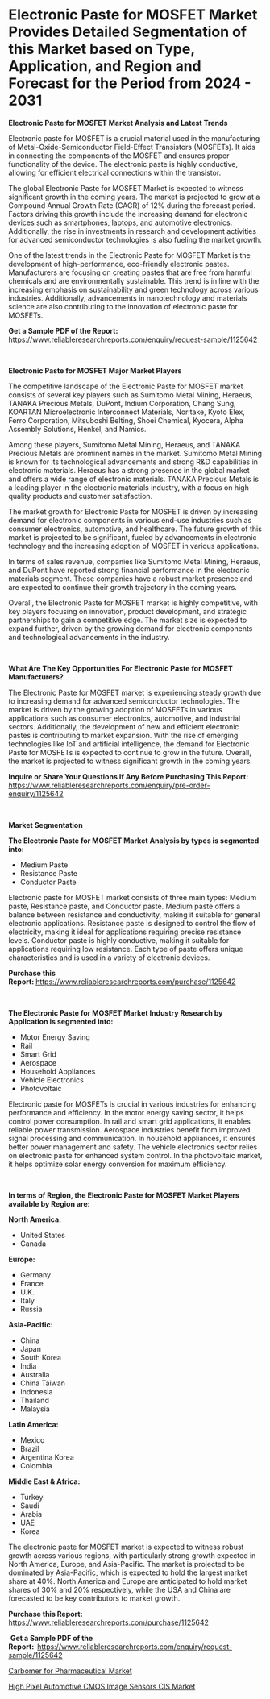 <p><h1>Electronic Paste for MOSFET Market Provides Detailed Segmentation of this Market based on Type, Application, and Region and Forecast for the Period from 2024 - 2031</h1></p><p><strong>Electronic Paste for MOSFET Market Analysis and Latest Trends</strong></p>
<p><p>Electronic paste for MOSFET is a crucial material used in the manufacturing of Metal-Oxide-Semiconductor Field-Effect Transistors (MOSFETs). It aids in connecting the components of the MOSFET and ensures proper functionality of the device. The electronic paste is highly conductive, allowing for efficient electrical connections within the transistor.</p><p>The global Electronic Paste for MOSFET Market is expected to witness significant growth in the coming years. The market is projected to grow at a Compound Annual Growth Rate (CAGR) of 12% during the forecast period. Factors driving this growth include the increasing demand for electronic devices such as smartphones, laptops, and automotive electronics. Additionally, the rise in investments in research and development activities for advanced semiconductor technologies is also fueling the market growth.</p><p>One of the latest trends in the Electronic Paste for MOSFET Market is the development of high-performance, eco-friendly electronic pastes. Manufacturers are focusing on creating pastes that are free from harmful chemicals and are environmentally sustainable. This trend is in line with the increasing emphasis on sustainability and green technology across various industries. Additionally, advancements in nanotechnology and materials science are also contributing to the innovation of electronic paste for MOSFETs.</p></p>
<p><strong>Get a Sample PDF of the Report:&nbsp;</strong> <a href="https://www.reliableresearchreports.com/enquiry/request-sample/1125642">https://www.reliableresearchreports.com/enquiry/request-sample/1125642</a></p>
<p>&nbsp;</p>
<p><strong>Electronic Paste for MOSFET Major Market Players</strong></p>
<p><p>The competitive landscape of the Electronic Paste for MOSFET market consists of several key players such as Sumitomo Metal Mining, Heraeus, TANAKA Precious Metals, DuPont, Indium Corporation, Chang Sung, KOARTAN Microelectronic Interconnect Materials, Noritake, Kyoto Elex, Ferro Corporation, Mitsuboshi Belting, Shoei Chemical, Kyocera, Alpha Assembly Solutions, Henkel, and Namics.</p><p>Among these players, Sumitomo Metal Mining, Heraeus, and TANAKA Precious Metals are prominent names in the market. Sumitomo Metal Mining is known for its technological advancements and strong R&D capabilities in electronic materials. Heraeus has a strong presence in the global market and offers a wide range of electronic materials. TANAKA Precious Metals is a leading player in the electronic materials industry, with a focus on high-quality products and customer satisfaction.</p><p>The market growth for Electronic Paste for MOSFET is driven by increasing demand for electronic components in various end-use industries such as consumer electronics, automotive, and healthcare. The future growth of this market is projected to be significant, fueled by advancements in electronic technology and the increasing adoption of MOSFET in various applications.</p><p>In terms of sales revenue, companies like Sumitomo Metal Mining, Heraeus, and DuPont have reported strong financial performance in the electronic materials segment. These companies have a robust market presence and are expected to continue their growth trajectory in the coming years.</p><p>Overall, the Electronic Paste for MOSFET market is highly competitive, with key players focusing on innovation, product development, and strategic partnerships to gain a competitive edge. The market size is expected to expand further, driven by the growing demand for electronic components and technological advancements in the industry.</p></p>
<p>&nbsp;</p>
<p><strong>What Are The Key Opportunities For Electronic Paste for MOSFET Manufacturers?</strong></p>
<p><p>The Electronic Paste for MOSFET market is experiencing steady growth due to increasing demand for advanced semiconductor technologies. The market is driven by the growing adoption of MOSFETs in various applications such as consumer electronics, automotive, and industrial sectors. Additionally, the development of new and efficient electronic pastes is contributing to market expansion. With the rise of emerging technologies like IoT and artificial intelligence, the demand for Electronic Paste for MOSFETs is expected to continue to grow in the future. Overall, the market is projected to witness significant growth in the coming years.</p></p>
<p><strong>Inquire or Share Your Questions If Any Before Purchasing This Report:</strong> <a href="https://www.reliableresearchreports.com/enquiry/pre-order-enquiry/1125642">https://www.reliableresearchreports.com/enquiry/pre-order-enquiry/1125642</a></p>
<p>&nbsp;</p>
<p><strong>Market Segmentation</strong></p>
<p><strong>The Electronic Paste for MOSFET Market Analysis by types is segmented into:</strong></p>
<p><ul><li>Medium Paste</li><li>Resistance Paste</li><li>Conductor Paste</li></ul></p>
<p><p>Electronic paste for MOSFET market consists of three main types: Medium paste, Resistance paste, and Conductor paste. Medium paste offers a balance between resistance and conductivity, making it suitable for general electronic applications. Resistance paste is designed to control the flow of electricity, making it ideal for applications requiring precise resistance levels. Conductor paste is highly conductive, making it suitable for applications requiring low resistance. Each type of paste offers unique characteristics and is used in a variety of electronic devices.</p></p>
<p><strong>Purchase this Report:&nbsp;</strong><a href="https://www.reliableresearchreports.com/purchase/1125642">https://www.reliableresearchreports.com/purchase/1125642</a></p>
<p>&nbsp;</p>
<p><strong>The Electronic Paste for MOSFET Market Industry Research by Application is segmented into:</strong></p>
<p><ul><li>Motor Energy Saving</li><li>Rail</li><li>Smart Grid</li><li>Aerospace</li><li>Household Appliances</li><li>Vehicle Electronics</li><li>Photovoltaic</li></ul></p>
<p><p>Electronic paste for MOSFETs is crucial in various industries for enhancing performance and efficiency. In the motor energy saving sector, it helps control power consumption. In rail and smart grid applications, it enables reliable power transmission. Aerospace industries benefit from improved signal processing and communication. In household appliances, it ensures better power management and safety. The vehicle electronics sector relies on electronic paste for enhanced system control. In the photovoltaic market, it helps optimize solar energy conversion for maximum efficiency.</p></p>
<p>&nbsp;</p>
<p><strong>In terms of Region, the Electronic Paste for MOSFET Market Players available by Region are:</strong></p>
<p>
    <p> <strong> North America: </strong>
        <ul>
            <li>United States</li>
            <li>Canada</li>
        </ul>
        </p> 
    <p> <strong> Europe: </strong>
        <ul>
            <li>Germany</li>
            <li>France</li>
            <li>U.K.</li>
            <li>Italy</li>
            <li>Russia</li>
        </ul>
        </p> 
    <p> <strong> Asia-Pacific: </strong>
        <ul>
            <li>China</li>
            <li>Japan</li>
            <li>South Korea</li>
            <li>India</li>
            <li>Australia</li>
            <li>China Taiwan</li>
            <li>Indonesia</li>
            <li>Thailand</li>
            <li>Malaysia</li>
        </ul>
        </p> 
    <p> <strong> Latin America: </strong>
        <ul>
            <li>Mexico</li>
            <li>Brazil</li>
            <li>Argentina Korea</li>
            <li>Colombia</li>
        </ul>
        </p> 
    <p> <strong> Middle East & Africa: </strong>
        <ul>
            <li>Turkey</li>
            <li>Saudi</li>
            <li>Arabia</li>
            <li>UAE</li>
            <li>Korea</li>
        </ul>
    </p>
    </p>
<p><p>The electronic paste for MOSFET market is expected to witness robust growth across various regions, with particularly strong growth expected in North America, Europe, and Asia-Pacific. The market is projected to be dominated by Asia-Pacific, which is expected to hold the largest market share at 40%. North America and Europe are anticipated to hold market shares of 30% and 20% respectively, while the USA and China are forecasted to be key contributors to market growth.</p></p>
<p><strong>Purchase this Report: </strong><a href="https://www.reliableresearchreports.com/purchase/1125642">https://www.reliableresearchreports.com/purchase/1125642</a></p>
<p>&nbsp;<strong>Get a Sample PDF of the Report:&nbsp;&nbsp;</strong><a href="https://www.reliableresearchreports.com/enquiry/request-sample/1125642">https://www.reliableresearchreports.com/enquiry/request-sample/1125642</a></p>
<p><strong></strong></p>
<p><p><a href="https://florentine-yuzu-f42.notion.site/Carbomer-for-Pharmaceutical-Market-Size-Growing-and-Forecasted-for-period-from-2024-2031-and-provi-7fae7c27057b43cfa9480cd35aabe56e">Carbomer for Pharmaceutical Market</a></p><p><a href="https://view.publitas.com/reportprime-1/high-pixel-automotive-cmos-image-sensors-cis-market-research-report-provides-critical-insights-that-can-help-shape-business-development-and-investment-strategies/">High Pixel Automotive CMOS Image Sensors CIS Market</a></p></p>